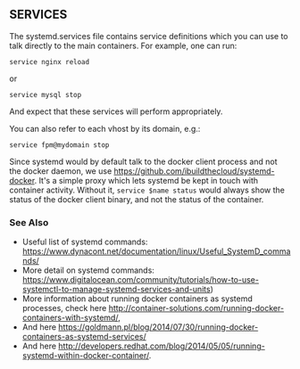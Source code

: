 SERVICES
-------

The systemd.services file contains service definitions which you can use to talk directly to the main containers. For example, one can run:

    service nginx reload

or

    service mysql stop

And expect that these services will perform appropriately.

You can also refer to each vhost by its domain, e.g.:

	service fpm@mydomain stop

Since systemd would by default talk to the docker client process and not the docker daemon, we use https://github.com/ibuildthecloud/systemd-docker. It's a simple proxy which lets systemd be kept in touch with container activity. Without it, `service $name status` would always show the status of the docker client binary, and not the status of the container.

### See Also

* Useful list of systemd commands: https://www.dynacont.net/documentation/linux/Useful_SystemD_commands/ 
* More detail on systemd commands: https://www.digitalocean.com/community/tutorials/how-to-use-systemctl-to-manage-systemd-services-and-units)
* More information about running docker containers as systemd processes, check here http://container-solutions.com/running-docker-containers-with-systemd/, 
* And here https://goldmann.pl/blog/2014/07/30/running-docker-containers-as-systemd-services/ 
* And here http://developers.redhat.com/blog/2014/05/05/running-systemd-within-docker-container/.